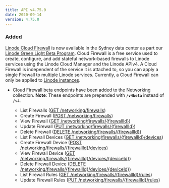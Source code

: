 ```yaml
---
title: API v4.75.0
date: 2020-09-14
version: 4.75.0
---
```


### Added

[Linode Cloud Firewall](https://www.linode.com/products/firewall/) is now available in the Sydney data center as part our [Linode Green Light Beta Program](https://www.linode.com/green-light/). Cloud Firewall is a free service used to create, configure, and add stateful network-based firewalls to Linode services using the Linode Cloud Manager and the Linode APIv4. A Cloud Firewall is independent of the service it is attached to, so you can apply a single Firewall to multiple Linode services. Currently, a Cloud Firewall can only be applied to [Linode instances](https://www.linode.com/docs/api/linode-instances/#linode-create).

- Cloud Firewall beta endpoints have been added to the Networking collection. **Note**: These endpoints are prepended with **`/v4beta`** instead of `/v4`.

    - List Firewalls ([GET /networking/firewalls](https://www.linode.com/docs/api/networking/#firewalls-list))
    - Create Firewall ([POST /networking/firewalls](https://www.linode.com/docs/api/networking/#firewall-create))
    - View Firewall ([GET /networking/firewalls/{firewallId}](https://www.linode.com/docs/api/networking/#firewall-view))
    - Update Firewall ([PUT /networking/firewalls/{firewallId}](https://www.linode.com/docs/api/networking/#firewall-update))
    - Delete Firewall ([DELETE /networking/firewalls/{firewallId}](https://www.linode.com/docs/api/networking/#firewall-delete))
    - List Firewall Devices ([GET /networking/firewalls/{firewallId}/devices](https://www.linode.com/docs/api/networking/#firewall-devices-list))
    - Create Firewall Device ([POST /networking/firewalls/{firewallId}/devices](https://www.linode.com/docs/api/networking/#firewall-device-create))
    - View Firewall Device ([GET /networking/firewalls/{firewallId}/devices/{deviceId}](https://www.linode.com/docs/api/networking/#firewall-device-view))
    - Delete Firewall Device ([DELETE /networking/firewalls/{firewallId}/devices/{deviceId}](https://www.linode.com/docs/api/networking/#firewall-device-delete))
    - List Firewall Rules ([GET /networking/firewalls/{firewallId}/rules](https://www.linode.com/docs/api/networking/#firewall-rules-list))
    - Update Firewall Rules ([PUT /networking/firewalls/{firewallId}/rules](https://www.linode.com/docs/api/networking/#firewall-rules-list))